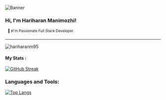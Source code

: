 ![Banner](https://res.cloudinary.com/superfolio/image/upload/v1620689979/68747470733a2f2f692e70696e696d672e636f6d2f6f726967696e616c732f63362f33332f63322f63363333633230656465383266306530636564376435373064626533613166332e676966_yjuh2s.gif)
### Hi, I'm Hariharan Manimozhi! 
&nbsp;&nbsp;<sup>👾 &#12299;I'm Passionate Full Stack Developer.</sup>

----

<p align="left"> <img src="https://komarev.com/ghpvc/?username=hariharanm95&label=Profile%20views&color=0e75b6&style=flat" alt="hariharanm95" /> </p>

#### My Stats :

[![GitHub Streak](http://github-readme-streak-stats.herokuapp.com?user=hariharanm95&theme=dark&background=000000)](https://git.io/streak-stats)

<h3 align="left">Languages and Tools:</h3>

[![Top Langs](https://github-readme-stats.vercel.app/api/top-langs/?username=hariharanm95&layout=compact&theme=vision-friendly-dark)](https://github.com/anuraghazra/github-readme-stats)

